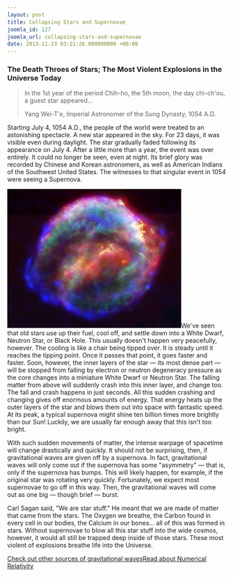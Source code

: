 ```yaml
---
layout: post
title: Collapsing Stars and Supernovae
joomla_id: 127
joomla_url: collapsing-stars-and-supernovae
date: 2013-11-23 03:21:26.000000000 +00:00
---
```

<h3>The Death Throes of Stars; The Most Violent Explosions in the Universe Today</h3>
<blockquote class="animated fadeInDown">
<p class="quote">In the 1st year of the <span class="no-tooltip">period</span> Chih-ho, the 5th moon, the day chi-ch'ou, a guest star appeared...</p>
<p class="source">Yang Wei-T'e, Imperial Astronomer of the Sung Dynasty, 1054 A.D.</p>
</blockquote>
<p>Starting July 4, 1054 A.D., the people of the world were treated to an astonishing spectacle. A new star appeared in the sky. For 23 days, it was visible even during daylight. The star gradually faded following its appearance on July 4. After a little more than a year, the event was over entirely. It could no longer be seen, even at night. Its brief glory was recorded by Chinese and Korean astronomers, as well as American Indians of the Southwest United States. The witnesses to that singular event in 1054 were seeing a Supernova.</p>
<p><img class="tnr caption" title="The Supernova that Kepler saw in 1604, as it appears to us today. This image is a combination of pictures taken by the Hubble Space Telescope, the Spitzer Infrared Space Telescope, and the Chandra X-Ray Space Telescope." alt="The Supernova that Kepler saw in 1604, as it appears to us today. This image is a combination of pictures taken by the Hubble Space Telescope, the Spitzer Infrared Space Telescope, and the Chandra X-Ray Space Telescope." src="/images/compact_objects/supernova_small.jpg" height="319" width="400" />We've seen that old stars use up their fuel, cool off, and settle down into a White Dwarf, Neutron Star, or Black Hole. This usually doesn't happen very peacefully, however. The cooling is like a chair being tipped over. It is steady until it reaches the tipping point. Once it passes that point, it goes faster and faster. Soon, however, the inner layers of the star — its most dense part — will be stopped from falling by electron or neutron degeneracy pressure as the core changes into a miniature White Dwarf or Neutron Star. The falling matter from above will suddenly crash into this inner layer, and change too. The fall and crash happens in just seconds. All this sudden crashing and changing gives off enormous amounts of energy. That energy heats up the outer layers of the star and blows them out into space with fantastic <span class="no-tooltip">speed</span>. At its peak, a typical supernova might shine ten billion times more brightly than our Sun! Luckily, we are usually far enough away that this isn't too bright.</p>
<p>With such sudden movements of matter, the intense warpage of spacetime will change drastically and quickly. It should not be surprising, then, if gravitational waves are given off by a supernova. In fact, gravitational waves will only come out if the supernova has some "asymmetry" — that is, only if the supernova has bumps. This will likely happen, for example, if the original star was rotating very quickly. Fortunately, we expect most supernovae to go off in this way. Then, the gravitational waves will come out as one big — though brief — burst.</p>
<p>Carl Sagan said, "We are star stuff." He meant that we are made of matter that came from the stars. The Oxygen we breathe, the Carbon found in every cell in our bodies, the Calcium in our bones... all of this was formed in stars. Without supernovae to blow all this star stuff into the wide cosmos, however, it would all still be trapped deep inside of those stars. These most violent of explosions breathe life into the Universe.</p>
<p><a href="index.php?Itemid=303" class="button" title="The First Moments">Check out other sources of gravitational waves</a><a href="index.php?Itemid=193" class="button" title="Numerical Relativity">Read about <span class="no-tooltip">Numerical Relativity</span></a></p>
